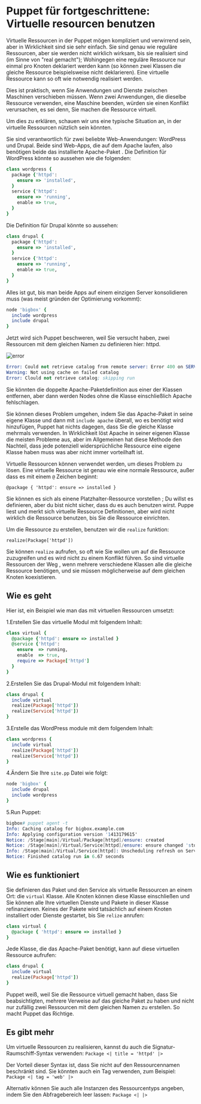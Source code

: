 # Puppet für fortgeschrittene: Virtuelle resourcen benutzen

Virtuelle Ressourcen in der Puppet mögen kompliziert und verwirrend sein, aber in Wirklichkeit sind sie sehr einfach. Sie sind genau wie reguläre Ressourcen, aber sie werden nicht wirklich wirksam, bis sie realisiert sind (im Sinne von "real gemacht"); Wohingegen eine reguläre Ressource nur einmal pro Knoten deklariert werden kann (so können zwei Klassen die gleiche Ressource beispielsweise nicht deklarieren). Eine virtuelle Ressource kann so oft wie notwendig realisiert werden.

Dies ist praktisch, wenn Sie Anwendungen und Dienste zwischen Maschinen verschieben müssen. Wenn zwei Anwendungen, die dieselbe Ressource verwenden, eine Maschine beenden, würden sie einen Konflikt verursachen, es sei denn, Sie machen die Ressource virtuell.

Um dies zu erklären, schauen wir uns eine typische Situation an, in der virtuelle Ressourcen nützlich sein könnten.

Sie sind verantwortlich für zwei beliebte Web-Anwendungen: WordPress und Drupal. Beide sind Web-Apps, die auf dem Apache laufen, also benötigen beide das installierte Apache-Paket . Die Definition für WordPress könnte so aussehen wie die folgenden:

```ruby
class wordpress {
  package {'httpd':
    ensure => 'installed',
  }
  service {'httpd':
    ensure => 'running',
    enable => true,
  }
}
```

Die Definition für Drupal könnte so aussehen:

```ruby
class drupal {
  package {'httpd':
    ensure => 'installed',
  }
  service {'httpd':
    ensure => 'running',
    enable => true,
  }
}
```

Alles ist gut, bis man beide Apps auf einem einzigen Server konsolidieren muss (was meist gründen der Optimierung vorkommt):

```ruby
node 'bigbox' {
  include wordpress
  include drupal
}
```

Jetzt wird sich Puppet beschweren, weil Sie versucht haben, zwei Ressourcen mit dem gleichen Namen zu definieren hier: httpd.

![error](https://www.packtpub.com/graphics/9781788297615/graphics/B03643_05_01.jpg)

```s
Error: Could not retrieve catalog from remote server: Error 400 on SERVER: Duplicate declaration: Package[httpd] is already declared in file /etc/puppet/environment/puppet/environments/production/modules/drupal/manifsets/init.pp:4 on node bigbox.example.com
Warning: Not using cache on failed catalog
Error: Clould not retrieve catalog; skipping run
```

Sie könnten die doppelte Apache-Paketdefinition aus einer der Klassen entfernen, aber dann werden Nodes ohne die Klasse einschließlich Apache fehlschlagen.

Sie können dieses Problem umgehen, indem Sie das Apache-Paket in seine eigene Klasse und dann mit `include apache` überall, wo es benötigt wird hinzufügen, Puppet hat nichts dagegen, dass Sie die gleiche Klasse mehrmals verwenden.
In Wirklichkeit löst Apache in seiner eigenen Klasse die meisten Probleme aus, aber im Allgemeinen hat diese Methode den Nachteil, dass jede potenziell widersprüchliche Ressource eine eigene Klasse haben muss was aber nicht immer vorteilhaft ist.

Virtuelle Ressourcen können verwendet werden, um dieses Problem zu lösen. Eine virtuelle Ressource ist genau wie eine normale Ressource, außer dass es mit einem `@` Zeichen beginnt:

`@package { 'httpd': ensure => installed }`

Sie können es sich als einene Platzhalter-Ressource vorstellen ; Du willst es definieren, aber du bist nicht sicher, dass du es auch benutzen wirst. Puppe liest und merkt sich virtuelle Ressource Definitionen, aber wird nicht wirklich die Ressource benutzen, bis Sie die Ressource einrichten.

Um die Ressource zu erstellen, benutzen wir die `realize` funktion:

`realize(Package['httpd'])`

Sie können `realize` aufrufen, so oft wie Sie wollen um auf die Ressource zuzugreifen und es wird nicht zu einem Konflikt führen. So sind virtuelle Ressourcen der Weg , wenn mehrere verschiedene Klassen alle die gleiche Ressource benötigen, und sie müssen möglicherweise auf dem gleichen Knoten koexistieren.

## Wie es geht

Hier ist, ein Beispiel wie man das mit virtuellen Ressourcen umsetzt:

1.Erstellen Sie das virtuelle Modul mit folgendem Inhalt:

```ruby
class virtual {
  @package {'httpd': ensure => installed }
  @service {'httpd':
    ensure  => running,
    enable  => true,
    require => Package['httpd']
  }
}
```

2.Erstellen Sie das Drupal-Modul mit folgendem Inhalt:

```ruby
class drupal {
  include virtual
  realize(Package['httpd'])
  realize(Service['httpd'])
}
```

3.Erstelle das WordPress module mit dem folgendem Inhalt:

```ruby
class wordpress {
  include virtual
  realize(Package['httpd'])
  realize(Service['httpd'])
}
```

4.Ändern Sie Ihre `site.pp` Datei wie folgt:

```ruby
node 'bigbox' {
  include drupal
  include wordpress
}
```

5.Run Puppet:

```s
bigbox# puppet agent -t
Info: Caching catalog for bigbox.example.com
Info: Applying configuration version '1413179615'
Notice: /Stage[main]/Virtual/Package[httpd]/ensure: created
Notice: /Stage[main]/Virtual/Service[httpd]/ensure: ensure changed 'stopped' to 'running'
Info: /Stage[main]/Virtual/Service[httpd]: Unscheduling refresh on Service[httpd]
Notice: Finished catalog run in 6.67 seconds
```

## Wie es funktioniert

Sie definieren das Paket und den Service als virtuelle Ressourcen an einem Ort: die `virtual` Klasse.
Alle Knoten können diese Klasse einschließen und Sie können alle Ihre virtuellen Dienste und Pakete in dieser Klasse refinanzieren.
Keines der Pakete wird tatsächlich auf einem Knoten installiert oder Dienste gestartet, bis Sie `relize` anrufen:

```ruby
class virtual {
  @package { 'httpd': ensure => installed }
}
```

Jede Klasse, die das Apache-Paket benötigt, kann auf diese virtuellen Ressource aufrufen:

```ruby
class drupal {
  include virtual
  realize(Package['httpd'])
}
```

Puppet weiß, weil Sie die Ressource virtuell gemacht haben, dass Sie beabsichtigten, mehrere Verweise auf das gleiche Paket zu haben und nicht nur zufällig zwei Ressourcen mit dem gleichen Namen zu erstellen.
So macht Puppet das Richtige.

## Es gibt mehr

Um virtuelle Ressourcen zu realisieren, kannst du auch die Signatur-Raumschiff-Syntax verwenden:
`Package <| title = 'httpd' |>`

Der Vorteil dieser Syntax ist, dass Sie nicht auf den Ressourcennamen beschränkt sind. Sie könnten auch ein Tag verwenden, zum Beispiel:
`Package <| tag = 'web' |>`

Alternativ können Sie auch alle Instanzen des Ressourcentyps angeben, indem Sie den Abfragebereich leer lassen:
`Package <| |>`